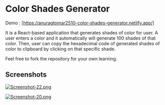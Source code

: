 
# Color Shades Generator

Demo : [https://anuragtomar2510-color-shades-generator.netlify.app/]

It is a React-based application that generates shades of color for user. A user enters a color and it automatically will generate 100 shades of that color. Then, user can copy the hexadecimal code of generated shades of color to clipboard by clicking on that specific shade.

Feel free to fork the repository for your own learning.



## Screenshots

[![Screenshot-22.png](https://i.postimg.cc/NjGtFSCm/Screenshot-22.png)](https://postimg.cc/YhPZynHC)



[![Screenshot-20.png](https://i.postimg.cc/Vk2Kpbtv/Screenshot-20.png)](https://postimg.cc/XrcKyqQ6)
  
